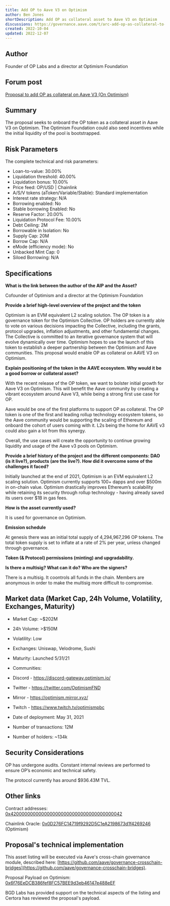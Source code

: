 ```yaml
---
title: Add OP to Aave V3 on Optimism
author: Ben Jones
shortDescription: Add OP as collateral asset to Aave V3 on Optimism
discussions: https://governance.aave.com/t/arc-add-op-as-collateral-to-aave-v3/9087
created: 2022-10-04
updated: 2022-12-07
---
```


## Author

Founder of OP Labs and a director at Optimism Foundation

## Forum post

[Proposal to add OP as collateral on Aave V3 (On Optimism)](https://governance.aave.com/t/arc-add-op-as-collateral-to-aave-v3/9087)

## Summary

The proposal seeks to onboard the OP token as a collateral asset in Aave V3 on Optimism.
The Optimism Foundation could also seed incentives while the initial liquidity of the pool is bootstrapped.

## Risk Parameters

The complete technical and risk parameters:

- Loan-to-value: 30.00%
- Liquidation threshold: 40.00%
- Liquidation bonus: 10.00%
- Price feed: OP/USD | Chainlink
- A/S/V tokens (aToken/Variable/Stable): Standard implementation
- Interest rate strategy: N/A
- Borrowing enabled: No
- Stable borrowing Enabled: No
- Reserve Factor: 20.00%
- Liquidation Protocol Fee: 10.00%
- Debt Ceiling: 2M
- Borrowable in Isolation: No
- Supply Cap: 20M
- Borrow Cap: N/A
- eMode (efficiency mode): No
- Unbacked Mint Cap: 0
- Siloed Borrowing: N/A

## Specifications

**What is the link between the author of the AIP and the Asset?**

Cofounder of Optimism and a director at the Optimism Foundation

**Provide a brief high-level overview of the project and the token**

Optimism is an EVM equivalent L2 scaling solution. The OP token is a governance token for the Optimism Collective.
OP holders are currently able to vote on various decisions impacting the Collective, including the grants, protocol upgrades, inflation adjustments, and other fundamental changes.
The Collective is committed to an iterative governance system that will evolve dynamically over time.
Optimism hopes to use the launch of this token to establish a deeper partnership between the Optimism and Aave communities.
This proposal would enable OP as collateral on AAVE V3 on Optimism.

**Explain positioning of the token in the AAVE ecosystem. Why would it be a good borrow or collateral asset?**

With the recent release of the OP token, we want to bolster initial growth for Aave V3 on Optimism. This will benefit the Aave community by creating a vibrant ecosystem around Aave V3, while being a strong first use case for OP.

Aave would be one of the first platforms to support OP as collateral. The OP token is one of the first and leading rollup technology ecosystem tokens, so the Aave community would be supporting the scaling of Ethereum and onboard the cohort of users coming with it.
L2s being the home for AAVE v3 could also gain a lot from this synergy.

Overall, the use cases will create the opportunity to continue growing liquidity and usage of the Aave v3 pools on Optimism.

**Provide a brief history of the project and the different components: DAO (is it live?), products (are the live?). How did it overcome some of the challenges it faced?**

Initially launched at the end of 2021, Optimism is an EVM equivalent L2 scaling solution. Optimism currently supports 100+ dapps and over $500m in on-chain value.
Optimism drastically improves Ethereum’s scalability while retaining its security through rollup technology - having already saved its users over $1B in gas fees.

**How is the asset currently used?**

It is used for governance on Optimism.

**Emission schedule**

At genesis there was an initial total supply of 4,294,967,296 OP tokens. The total token supply is set to inflate at a rate of 2% per year, unless changed through governance.

**Token (& Protocol) permissions (minting) and upgradability.**

**Is there a multisig? What can it do? Who are the signers?**

There is a multisig. It coontrols all funds in the chain. Members are anonymous in order to make the multisig more difficult to compromise.

## Market data (Market Cap, 24h Volume, Volatility, Exchanges, Maturity)

- Market Cap: ~$202M
- 24h Volume: >$150M
- Volatility: Low
- Exchanges: Uniswap, Velodrome, Sushi
- Maturity: Launched 5/31/21
- Communities:
- Discord - https://discord-gateway.optimism.io/
- Twitter - https://twitter.com/OptimismFND
- Mirror - https://optimism.mirror.xyz/
- Twitch - https://www.twitch.tv/optimismpbc

- Date of deployment: May 31, 2021
- Number of transactions: 12M
- Number of holders: ~134k

## Security Considerations

OP has undergone audits. Constant internal reviews are performed to ensure OP’s economic and technical safety.

The protocol currently has around $936.43M TVL.

## Other links

Contract addresses: [0x4200000000000000000000000000000000000042](https://optimistic.etherscan.io/address/0x4200000000000000000000000000000000000042)

Chainlink Oracle: [0x0D276FC14719f9292D5C1eA2198673d1f4269246](https://optimistic.etherscan.io/address/0x0D276FC14719f9292D5C1eA2198673d1f4269246) (Optimism)

## Proposal's technical implementation

This asset listing will be executed via Aave's cross-chain governance module, described here: [https://github.com/aave/governance-crosschain-bridges](https://github.com/aave/governance-crosschain-bridges).

Proposal Payload on Optimism: [0x6f76EeDCB386fef8FC57BEE9d3eb46147e488eEF](https://optimistic.etherscan.io/address/0x6f76EeDCB386fef8FC57BEE9d3eb46147e488eEF#code)

BGD Labs has provided support on the technical aspects of the listing and Certora has reviewed the proposal's payload.
